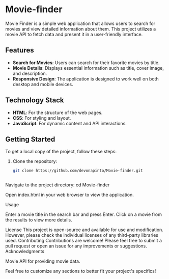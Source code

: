# Movie-finder


Movie Finder is a simple web application that allows users to search for movies and view detailed information about them. This project utilizes a movie API to fetch data and present it in a user-friendly interface.

## Features

- **Search for Movies**: Users can search for their favorite movies by title.
- **Movie Details**: Displays essential information such as title, cover image, and description.
- **Responsive Design**: The application is designed to work well on both desktop and mobile devices.

## Technology Stack

- **HTML**: For the structure of the web pages.
- **CSS**: For styling and layout.
- **JavaScript**: For dynamic content and API interactions.

## Getting Started

To get a local copy of the project, follow these steps:

1. Clone the repository:
   ```bash
   git clone https://github.com/devonapinto/Movie-finder.git



Navigate to the project directory:
cd Movie-finder



Open index.html in your web browser to view the application.


Usage

Enter a movie title in the search bar and press Enter.
Click on a movie from the results to view more details.

License
This project is open-source and available for use and modification. However, please check the individual licenses of any third-party libraries used.
Contributing
Contributions are welcome! Please feel free to submit a pull request or open an issue for any improvements or suggestions.
Acknowledgments

Movie API for providing movie data.


Feel free to customize any sections to better fit your project's specifics!
